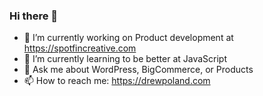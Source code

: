 ### Hi there 👋

<!--
**bmoredrew/bmoredrew** is a ✨ _special_ ✨ repository because its `README.md` (this file) appears on your GitHub profile.

Here are some ideas to get you started:
- ⚡ Fun fact: ...
-->
- 🔭 I’m currently working on Product development at https://spotfincreative.com
- 🌱 I’m currently learning to be better at JavaScript
- 💬 Ask me about WordPress, BigCommerce, or Products
- 📫 How to reach me: https://drewpoland.com
